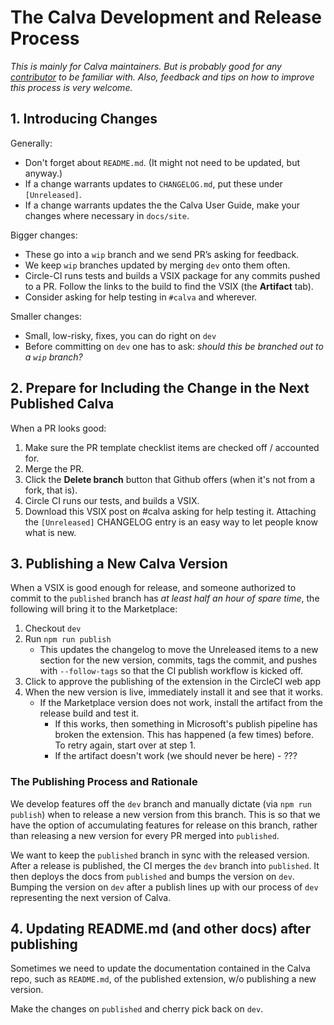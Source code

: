 # The Calva Development and Release Process

_This is mainly for Calva maintainers. But is probably good for any [contributor](https://github.com/BetterThanTomorrow/calva/wiki/How-to-Contribute) to be familiar with. Also, feedback and tips on how to improve this process is very welcome._

## 1. Introducing Changes

Generally:

* Don't forget about `README.md`. (It might not need to be updated, but anyway.)
* If a change warrants updates to `CHANGELOG.md`, put these under `[Unreleased]`.
* If a change warrants updates the the Calva User Guide, make your changes where necessary in `docs/site`. 

Bigger changes:

* These go into a `wip` branch and we send PR’s asking for feedback.
* We keep `wip` branches updated by merging  `dev` onto them often.
* Circle-CI runs tests and builds a VSIX package for any commits pushed to a PR. Follow the links to the build to find the VSIX (the **Artifact** tab).
* Consider asking for help testing in `#calva` and wherever.

Smaller changes:

* Small, low-risky, fixes, you can do right on `dev`
* Before committing on `dev` one has to ask: _should this be branched out to a `wip` branch?_

## 2. Prepare for Including the Change in the Next Published Calva

When a PR looks good:

1. Make sure the PR template checklist items are checked off / accounted for.
1. Merge the PR.
1. Click the **Delete branch** button that Github offers (when it's not from a fork, that is).
1. Circle CI runs our tests, and builds a VSIX.
1. Download this VSIX post on #calva asking for help testing it. Attaching the `[Unreleased]` CHANGELOG entry is an easy way to let people know what is new.

## 3. Publishing a New Calva Version

When a VSIX is good enough for release, and someone authorized to commit to the `published` branch has _at least half an hour of spare time_, the following will bring it to the Marketplace:

1. Checkout `dev`
1. Run `npm run publish`
   * This updates the changelog to move the Unreleased items to a new section for the new version, commits, tags the commit, and pushes with `--follow-tags` so that the CI publish workflow is kicked off.
1. Click to approve the publishing of the extension in the CircleCI web app
1. When the new version is live, immediately install it and see that it works.
   * If the Marketplace version does not work, install the artifact from the release build and test it.
      * If this works, then something in Microsoft's publish pipeline has broken the extension. This has happened (a few times) before. To retry again, start over at step 1.
      * If the artifact doesn't work (we should never be here) - ???

### The Publishing Process and Rationale

We develop features off the `dev` branch and manually dictate (via `npm run publish`) when to release a new version from this branch. This is so that we have the option of accumulating features for release on this branch, rather than releasing a new version for every PR merged into `published`.

We want to keep the `published` branch in sync with the released version. After a release is published, the CI merges the `dev` branch into `published`. It then deploys the docs from `published` and bumps the version on `dev`. Bumping the version on `dev` after a publish lines up with our process of `dev` representing the next version of Calva.

## 4. Updating README.md (and other docs) after publishing

Sometimes we need to update the documentation contained in the Calva repo, such as `README.md`, of the published extension, w/o publishing a new version.

Make the changes on `published` and cherry pick back on `dev`.

